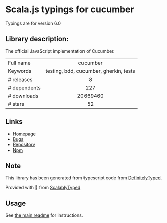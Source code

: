 
# Scala.js typings for cucumber

Typings are for version 6.0

## Library description:
The official JavaScript implementation of Cucumber.

|                    |                 |
| ------------------ | :-------------: |
| Full name          | cucumber |
| Keywords           | testing, bdd, cucumber, gherkin, tests |
| # releases         | 8 |
| # dependents       | 227 |
| # downloads        | 20669460 |
| # stars            | 52 |

## Links
- [Homepage](https://github.com/cucumber/cucumber-js#readme)
- [Bugs](https://github.com/cucumber/cucumber-js/issues)
- [Repository](https://github.com/cucumber/cucumber-js-package-upgrade)
- [Npm](https://www.npmjs.com/package/cucumber)
    


## Note
This library has been generated from typescript code from [DefinitelyTyped](https://definitelytyped.org).

Provided with :purple_heart: from [ScalablyTyped](https://github.com/oyvindberg/ScalablyTyped)

## Usage
See [the main readme](../../readme.md) for instructions.


